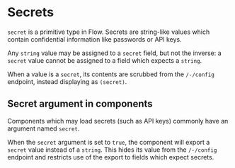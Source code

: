 # Secrets

`secret` is a primitive type in Flow. Secrets are string-like values which
contain confidential information like passwords or API keys.

Any `string` value may be assigned to a `secret` field, but not the inverse: a
`secret` value cannot be assigned to a field which expects a `string`.

When a value is a `secret`, its contents are scrubbed from the `/-/config`
endpoint, instead displaying as `(secret)`.

## Secret argument in components

Components which may load secrets (such as API keys) commonly have an argument
named `secret`.

When the `secret` argument is set to `true`, the component will export a
`secret` value instead of a `string`. This hides its value from the `/-/config`
endpoint and restricts use of the export to fields which expect secrets.
